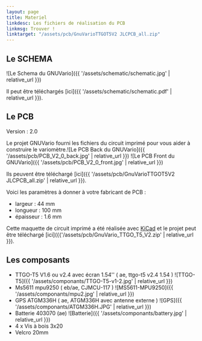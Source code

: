 ```yaml
---
layout: page
title: Materiel
linkdesc: Les fichiers de réalisation du PCB
linkmsg: Trouver !
linktarget: "/assets/pcb/GnuVarioTTGOT5V2 JLCPCB_all.zip"
---
```


Le SCHEMA
-----------------------------------------

![Le Schema du GNUVario]({{ '/assets/schematic/schematic.jpg' | relative_url }})

Il peut être téléchargés [ici]({{ '/assets/schematic/schematic.pdf' | relative_url }}).

Le PCB
-----------------------------------------

Version : 2.0

Le projet GNUVario fourni les fichiers du circuit imprimé pour vous aider à construire le variomètre.![Le PCB Back du GNUVario]({{ '/assets/pcb/PCB_V2_0_back.jpg' | relative_url }})
![Le PCB Front du GNUVario]({{ '/assets/pcb/PCB_V2_0_front.jpg' | relative_url }})

Ils peuvent être téléchargé [ici]({{ '/assets/pcb/GnuVarioTTGOT5V2 JLCPCB_all.zip' | relative_url }}).

Voici les paramètres à donner à votre fabricant de PCB :
* largeur  : 44 mm
* longueur : 100 mm 
* épaisseur : 1.6 mm

Cette maquette de circuit imprimé a été réalisée avec [KiCad](http://kicad-pcb.org/) et le projet peut être téléchargé [ici]({{'/assets/pcb/GnuVario_TTGO_T5_V2.zip' | relative_url }}).

Les composants
-----------------------------------------

* TTGO-T5 V1.6 ou v2.4 avec écran 1.54'' ( ae, ttgo-t5 v2.4 1.54 ) 
![TTGO-T5]({{ '/assets/componants/TTGO-T5-v1-2.jpg' | relative_url }})
* Ms5611 mpu9250 ( eb/ae, CJMCU-117 )
![MS5611-MPU9250]({{ '/assets/componants/mpu2.jpg' | relative_url }})
* GPS ATGM336H  ( ae, ATGM336H avec antenne externe )
![GPS]({{ '/assets/componants/ATGM336H.JPG' | relative_url }})
* Batterie 403070 (ae)
![Batterie]({{ '/assets/componants/battery.jpg' | relative_url }})
* 4 x Vis à bois 3x20
* Velcro 20mm

